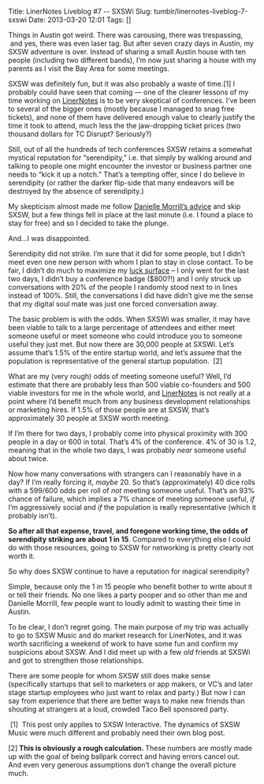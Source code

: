 Title: LinerNotes Liveblog #7 -- SXSWi
Slug: tumblr/linernotes-liveblog-7-sxswi
Date: 2013-03-20 12:01
Tags: []

<p><p class="MsoNormal">Things in Austin got weird. There was carousing, there was trespassing,  and yes, there was even laser tag. But a<span>fter seven crazy days in Austin, my SXSW adventure is over. Instead of sharing a small Austin house with ten people (including two different bands), I’m now just sharing a house with my parents as I visit the Bay Area for some meetings.</span></p>

<p class="MsoNormal">SXSW was definitely fun, but it was also probably a waste of time.[1] I probably could have seen that coming &#8212; one of the clearer lessons of my time working on <a href="http://www.linernotes.com" target="_blank">LinerNotes</a> is to be very skeptical of conferences. I’ve been to several of the bigger ones (mostly because I managed to snag free tickets), and none of them have delivered enough value to clearly justify the time it took to attend, much less the the jaw-dropping ticket prices (two thousand dollars for TC Disrupt? Seriously?)</p>
<p class="MsoNormal">Still, out of all the hundreds of tech conferences SXSW retains a somewhat mystical reputation for “serendipity,” i.e. that simply by walking around and talking to people one might encounter the investor or business partner one needs to “kick it up a notch.” That’s a tempting offer, since I do believe in serendipity (or rather the darker flip-side that many endeavors will be destroyed by the absence of serendipity.)</p>
<p class="MsoNormal">My skepticism almost made me follow <a href="http://refer.ly/early-stage-startup-founders-should-reconsider-attending-sxsw-this-year/c/fe11402e869411e2bfbf22000a1db8fa" target="_blank">Danielle Morrill’s advice</a> and skip SXSW, but a few things fell in place at the last minute (i.e. I found a place to stay for free) and so I decided to take the plunge.</p>
<p class="MsoNormal">And…I was disappointed.</p>
<p class="MsoNormal">Serendipity did not strike. I’m sure that it did for some people, but I didn’t meet even one new person with whom I plan to stay in close contact. To be fair, I didn’t do much to maximize my <a href="http://www.codusoperandi.com/posts/increasing-your-luck-surface-area" target="_blank">luck surface</a> – I only went for the last two days, I didn’t buy a conference badge ($800?!) and I only struck up conversations with 20% of the people I randomly stood next to in lines instead of 100%. Still, the conversations I did have didn’t give me the sense that my digital soul mate was just one forced conversation away.</p>
<p class="MsoNormal">The basic problem is with the odds. When SXSWi was smaller, it may have been viable to talk to a large percentage of attendees and either meet someone useful or meet someone who could introduce you to someone useful they just met. But now there are 30,000 people at SXSWi. Let’s assume that’s 1.5% of the entire startup world, and let’s assume that the population is representative of the general startup population. <span> </span><span>[2]</span></p>
<p class="MsoNormal">What are my (very rough) odds of meeting someone useful? Well, I’d estimate that there are probably less than 500 viable co-founders and 500 viable investors for me in the whole world, and <a href="http://www.linernotes.com" target="_blank">LinerNotes</a> is not really at a point where I’d benefit much from any business development relationships or marketing hires. If 1.5% of those people are at SXSW, that’s approximately 30 people at SXSW worth meeting.</p>
<p class="MsoNormal">If I’m there for two days, I probably come into physical proximity with 300 people in a day or 600 in total. That’s 4% of the conference. 4% of 30 is 1.2, meaning that in the whole two days, I was probably <em>near</em> someone useful about twice.</p>
<p class="MsoNormal">Now how many conversations with strangers can I reasonably have in a day? If I’m really forcing it, <em>maybe</em> 20. So that’s (approximately) 40 dice rolls with a 599/600 odds per roll of <em>not </em>meeting someone useful. That’s an 93% chance of failure, which implies a 7% chance of meeting someone useful, <em>if </em>I’m aggressively social and <em>if</em> the population is really representative (which it probably isn’t).</p>
<p class="MsoNormal"><strong>So after all that expense, travel, and foregone working time, the odds of serendipity striking are about 1 in 15</strong>. Compared to everything else I could do with those resources, going to SXSW for networking is pretty clearly not worth it.</p>
<p class="MsoNormal">So why does SXSW continue to have a reputation for magical serendipity?</p>
<p class="MsoNormal">Simple, because only the 1 in 15 people who benefit bother to write about it or tell their friends. No one likes a party pooper and so other than me and Danielle Morrill, few people want to loudly admit to wasting their time in Austin.</p>
<p class="MsoNormal">To be clear, I don’t regret going. The main purpose of my trip was actually to go to SXSW Music and do market research for LinerNotes, and it was worth sacrificing a weekend of work to have some fun and confirm my suspicions about SXSW. And I did meet up with a few <em>old </em>friends at SXSWi and got to strengthen those relationships.</p>
<p class="MsoNormal">There are some people for whom SXSW still does make sense (specifically startups that sell to marketers or app makers, or <span>VC&#8217;s and </span><span>later stage startup employees who just want to relax and party.) But now I can say from experience that there are better ways to make new friends than shouting at strangers at a loud, crowded Taco Bell sponsored party.</span></p>
<p class="MsoNormal"> [1] <span> </span><span>This post only applies to SXSW Interactive. The dynamics of SXSW Music were much different and probably need their own blog post.</span></p>
<p class="MsoNormal">[2]<strong> This is obviously a rough calculation. </strong>These numbers are mostly made up with the goal of being ballpark correct and having errors cancel out. And even very generous assumptions don’t change the overall picture much.</p></p>
